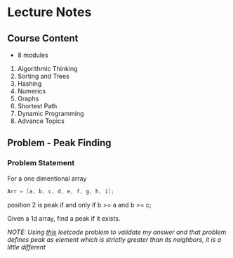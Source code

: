 # Lecture Notes

## Course Content
- 8 modules
1. Algorithmic Thinking
2. Sorting and Trees
3. Hashing
4. Numerics
5. Graphs
6. Shortest Path
7. Dynamic Programming
8. Advance Topics


## Problem - Peak Finding
### Problem Statement
For a one dimentional array
```c
Arr = [a, b, c, d, e, f, g, h, i];
```
position 2 is peak if and only if b >= a and b >= c;

Given a 1d array, find a peak if it exists.

*NOTE: Using [this](https://leetcode.com/problems/find-peak-element/description/) leetcode problem to validate my answer and that problem defines peak as
element which is strictly greater than its neighbors, it is a little different*
